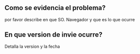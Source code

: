 ## Como se evidencia el problema? 
por favor describe en que SO. Navegador y que es lo que ocurre

## En que version de invie ocurre?
Detalla la version y la fecha
